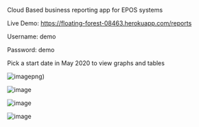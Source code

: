 Cloud Based business reporting app for EPOS systems

Live Demo: https://floating-forest-08463.herokuapp.com/reports

Username: demo

Password: demo

Pick a start date in May 2020 to view graphs and tables

![image](https://user-images.githubusercontent.com/22998003/116472199-7e5f2b80-a86d-11eb-8b1a-f4388eaaea5b.png)png)

![image](https://user-images.githubusercontent.com/22998003/116471690-e3665180-a86c-11eb-9131-a826924999e8.png)

![image](https://user-images.githubusercontent.com/22998003/116472973-810e5080-a86e-11eb-8686-1393d9c37b29.png)

![image](https://user-images.githubusercontent.com/22998003/116473131-ba46c080-a86e-11eb-8b8d-e1d926e189a0.png)
